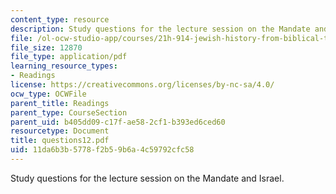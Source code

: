```yaml
---
content_type: resource
description: Study questions for the lecture session on the Mandate and Israel.
file: /ol-ocw-studio-app/courses/21h-914-jewish-history-from-biblical-to-modern-times-fall-2007/11da6b3b5778f2b59b6a4c59792cfc58_questions12.pdf
file_size: 12870
file_type: application/pdf
learning_resource_types:
- Readings
license: https://creativecommons.org/licenses/by-nc-sa/4.0/
ocw_type: OCWFile
parent_title: Readings
parent_type: CourseSection
parent_uid: b405dd09-c17f-ae58-2cf1-b393ed6ced60
resourcetype: Document
title: questions12.pdf
uid: 11da6b3b-5778-f2b5-9b6a-4c59792cfc58
---
```

Study questions for the lecture session on the Mandate and Israel.
